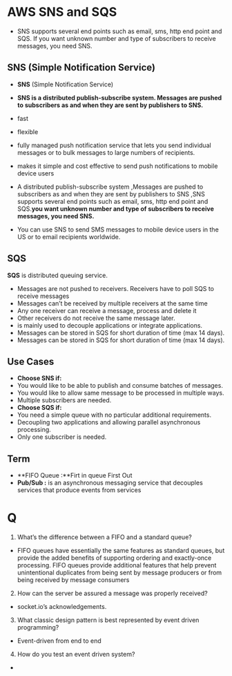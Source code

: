 # AWS SNS and SQS
* SNS supports several end points such as email, sms, http end point and SQS. If you want unknown number and type of subscribers to receive messages, you need SNS.

## SNS (Simple Notification Service)

* **SNS** (Simple Notification Service)
* **SNS is a distributed publish-subscribe system. Messages are pushed to subscribers as and when they are sent by publishers to SNS.**
*  fast
* flexible
* fully managed push notification service that lets you send individual messages or to bulk messages to large numbers of recipients.
*  makes it simple and cost effective to send push notifications to mobile device users
* A distributed publish-subscribe system ,Messages are pushed to subscribers as and when they are sent by publishers to SNS ,SNS supports several end points such as email, sms, http end point and SQS.**you want unknown number and type of subscribers to receive messages, you need SNS.**
 
* You can use SNS to send SMS messages to mobile device users in the US or to email recipients worldwide.



## SQS
**SQS** is distributed queuing service.
* Messages are not pushed to receivers. Receivers have to poll SQS to receive messages
* Messages can’t be received by multiple receivers at the same time
*  Any one receiver can receive a message, process and delete it
* Other receivers do not receive the same message later.
* is mainly used to decouple applications or integrate applications.
* Messages can be stored in SQS for short duration of time (max 14 days).
* Messages can be stored in SQS for short duration of time (max 14 days).

## Use Cases
* **Choose SNS if:**
* You would like to be able to publish and consume batches of messages.
* You would like to allow same message to be processed in multiple ways.
* Multiple subscribers are needed.
* **Choose SQS if:**
* You need a simple queue with no particular additional requirements.
* Decoupling two applications and allowing parallel asynchronous processing.
* Only one subscriber is needed.

## Term
* **FIFO Queue :**Firt in queue First Out
* **Pub/Sub :** is an asynchronous messaging service that decouples services that produce events from services

# Q
1. What’s the difference between a FIFO and a standard queue?

- FIFO queues have essentially the same features as standard queues, but provide the added benefits of supporting ordering and exactly-once processing. FIFO queues provide additional features that help prevent unintentional duplicates from being sent by message producers or from being received by message consumers

2. How can the server be assured a message was properly received?
- socket.io’s acknowledgements.

3. What classic design pattern is best represented by event driven programming?
-  Event-driven from end to end

4. How do you test an event driven system?
- 